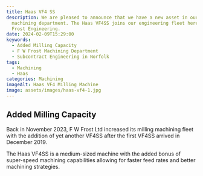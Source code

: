 ```yaml
---
title: Haas VF4 SS
description: We are pleased to announce that we have a new asset in our
  machining department. The Haas VF4SS joins our engineering fleet here at F W
  Frost Engineering.
date: 2024-02-09T15:29:00
keywords:
  - Added Milling Capacity
  - F W Frost Machining Department
  - Subcontract Engineering in Norfolk
tags:
  - Machining
  - Haas
categories: Machining
imageAlt: Haas VF4 Milling Machine
image: assets/images/haas-vf4-1.jpg
---
```

## Added Milling Capacity

Back in November 2023, F W Frost Ltd increased its milling machining fleet with the addition of yet another VF4SS after the first VF4SS arrived in December 2019.

The Haas VF4SS is a medium-sized machine with the added bonus of super-speed machining capabilities allowing for faster feed rates and better machining strategies.